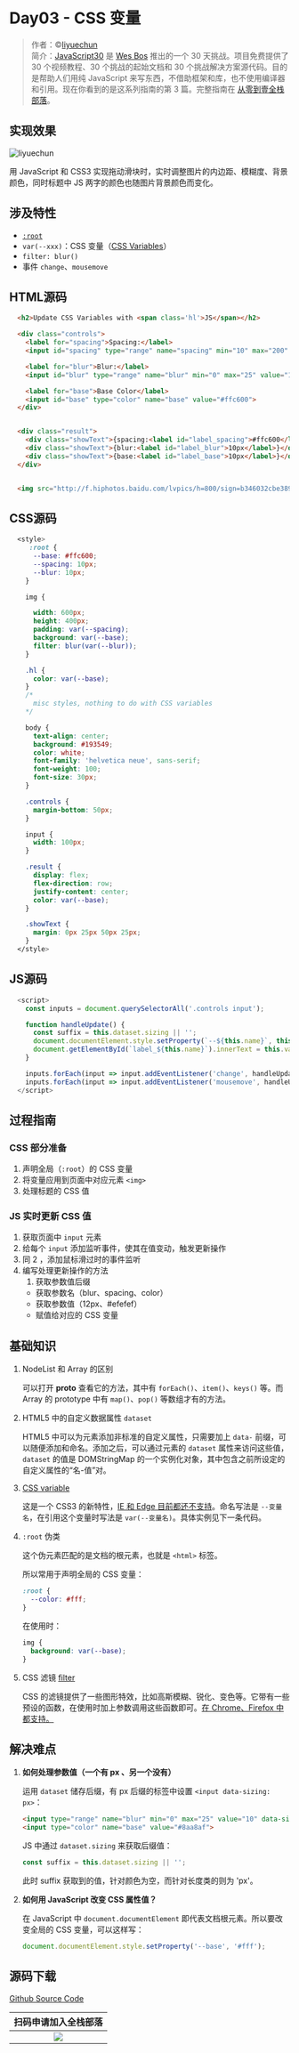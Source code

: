 # Day03 - CSS 变量

> 作者：©[liyuechun](https://github.com/liyuechun)  
> 简介：[JavaScript30](https://javascript30.com) 是 [Wes Bos](https://github.com/wesbos) 推出的一个 30 天挑战。项目免费提供了 30 个视频教程、30 个挑战的起始文档和 30 个挑战解决方案源代码。目的是帮助人们用纯 JavaScript 来写东西，不借助框架和库，也不使用编译器和引用。现在你看到的是这系列指南的第 3 篇。完整指南在 [从零到壹全栈部落](http://fullstack.kongyixueyuan.com)。

## 实现效果

![liyuechun](http://om1c35wrq.bkt.clouddn.com/day3.gif)


用 JavaScript 和 CSS3 实现拖动滑块时，实时调整图片的内边距、模糊度、背景颜色，同时标题中 JS 两字的颜色也随图片背景颜色而变化。

## 涉及特性

- [`:root`](https://developer.mozilla.org/zh-CN/docs/Web/CSS/:root)
- `var(--xxx)`：CSS 变量（[CSS Variables](https://developer.mozilla.org/zh-CN/docs/Web/CSS/Using_CSS_variables)）
- `filter: blur()`
- 事件 `change`、`mousemove`


## HTML源码

```html
  <h2>Update CSS Variables with <span class='hl'>JS</span></h2>

  <div class="controls">
    <label for="spacing">Spacing:</label>
    <input id="spacing" type="range" name="spacing" min="10" max="200" value="10" data-sizing="px">

    <label for="blur">Blur:</label>
    <input id="blur" type="range" name="blur" min="0" max="25" value="10" data-sizing="px">

    <label for="base">Base Color</label>
    <input id="base" type="color" name="base" value="#ffc600">
  </div>


  <div class="result">
    <div class="showText">{spacing:<label id="label_spacing">#ffc600</label>}</div>
    <div class="showText">{blur:<label id="label_blur">10px</label>}</div>
    <div class="showText">{base:<label id="label_base">10px</label>}</div>
  </div>


  <img src="http://f.hiphotos.baidu.com/lvpics/h=800/sign=b346032cbe389b5027ffed52b534e5f1/960a304e251f95ca545f8b84ce177f3e6709525d.jpg">
```

## CSS源码

```css
  <style>
     :root {
      --base: #ffc600;
      --spacing: 10px;
      --blur: 10px;
    }

    img {

      width: 600px;
      height: 400px;
      padding: var(--spacing);
      background: var(--base);
      filter: blur(var(--blur));
    }

    .hl {
      color: var(--base);
    }
    /*
      misc styles, nothing to do with CSS variables
    */

    body {
      text-align: center;
      background: #193549;
      color: white;
      font-family: 'helvetica neue', sans-serif;
      font-weight: 100;
      font-size: 30px;
    }

    .controls {
      margin-bottom: 50px;
    }

    input {
      width: 100px;
    }

    .result {
      display: flex;
      flex-direction: row;
      justify-content: center;
      color: var(--base);
    }

    .showText {
      margin: 0px 25px 50px 25px;
    }
  </style>
```


## JS源码

```js
  <script>
    const inputs = document.querySelectorAll('.controls input');

    function handleUpdate() {
      const suffix = this.dataset.sizing || '';
      document.documentElement.style.setProperty(`--${this.name}`, this.value + suffix);
      document.getElementById(`label_${this.name}`).innerText = this.value + suffix;
    }

    inputs.forEach(input => input.addEventListener('change', handleUpdate));
    inputs.forEach(input => input.addEventListener('mousemove', handleUpdate));
  </script>
```


## 过程指南

### CSS 部分准备

1. 声明全局（`:root`）的 CSS 变量
2. 将变量应用到页面中对应元素 `<img>` 
3. 处理标题的 CSS 值

### JS 实时更新 CSS 值
1. 获取页面中 `input` 元素
2. 给每个 `input` 添加监听事件，使其在值变动，触发更新操作
3. 同 2 ，添加鼠标滑过时的事件监听
4. 编写处理更新操作的方法
	1.  获取参数值后缀
	- 获取参数名（blur、spacing、color）
	- 获取参数值（12px、#efefef）
	- 赋值给对应的 CSS 变量

## 基础知识

1. NodeList 和 Array 的区别

	可以打开 __proto__ 查看它的方法，其中有 `forEach()`、`item()`、`keys()` 等。而 Array 的 prototype 中有 `map()`、`pop()` 等数组才有的方法。
	
3. HTML5 中的自定义数据属性 `dataset`

	HTML5 中可以为元素添加非标准的自定义属性，只需要加上 `data-` 前缀，可以随便添加和命名。添加之后，可以通过元素的 `dataset` 属性来访问这些值，`dataset` 的值是 DOMStringMap 的一个实例化对象，其中包含之前所设定的自定义属性的“名-值”对。
	
4. [CSS variable](https://developer.mozilla.org/zh-CN/docs/Web/CSS/Using_CSS_variables)

	这是一个 CSS3 的新特性，[IE 和 Edge 目前都还不支持](http://caniuse.com/#feat=css-variables)。命名写法是 `--变量名`，在引用这个变量时写法是 `var(--变量名)`。具体实例见下一条代码。
	
5. `:root` 伪类

	这个伪元素匹配的是文档的根元素，也就是 `<html>` 标签。
	
	所以常用于声明全局的 CSS 变量：
	
	```css
	:root {
	  --color: #fff;
	}
	```
	
	在使用时：
	
	```css
	img {
	  background: var(--base);
	}
	```
	
5. CSS 滤镜 [filter](https://developer.mozilla.org/zh-CN/docs/Web/CSS/filter)

	CSS 的滤镜提供了一些图形特效，比如高斯模糊、锐化、变色等。它带有一些预设的函数，在使用时加上参数调用这些函数即可。[在 Chrome、Firefox 中都支持。](http://caniuse.com/#search=filter)

## 解决难点

1. **如何处理参数值（一个有 px 、另一个没有）**

	运用 `dataset` 储存后缀，有 px 后缀的标签中设置 `<input data-sizing: px>`：
	
	```html
	<input type="range" name="blur" min="0" max="25" value="10" data-sizing="px">
    <input type="color" name="base" value="#8aa8af">
	```
	
	JS 中通过 `dataset.sizing` 来获取后缀值：

	```javascript
	const suffix = this.dataset.sizing || ''; 
	```
	
	此时 suffix 获取到的值，针对颜色为空，而针对长度类的则为 'px'。
	
2. 	**如何用 JavaScript 改变 CSS 属性值？**

	在 JavaScript 中 `document.documentElement` 即代表文档根元素。所以要改变全局的 CSS 变量，可以这样写：
	
	```js
	document.documentElement.style.setProperty('--base', '#fff');
	```

## 源码下载

[Github Source Code](https://github.com/liyuechun/JavaScript30-liyuechun)


|扫码申请加入全栈部落|
|:---------------:|
|![](http://upload-images.jianshu.io/upload_images/75699-a5d38be84e4eac70.jpeg?imageMogr2/auto-orient/strip%7CimageView2/2/w/1240)|

